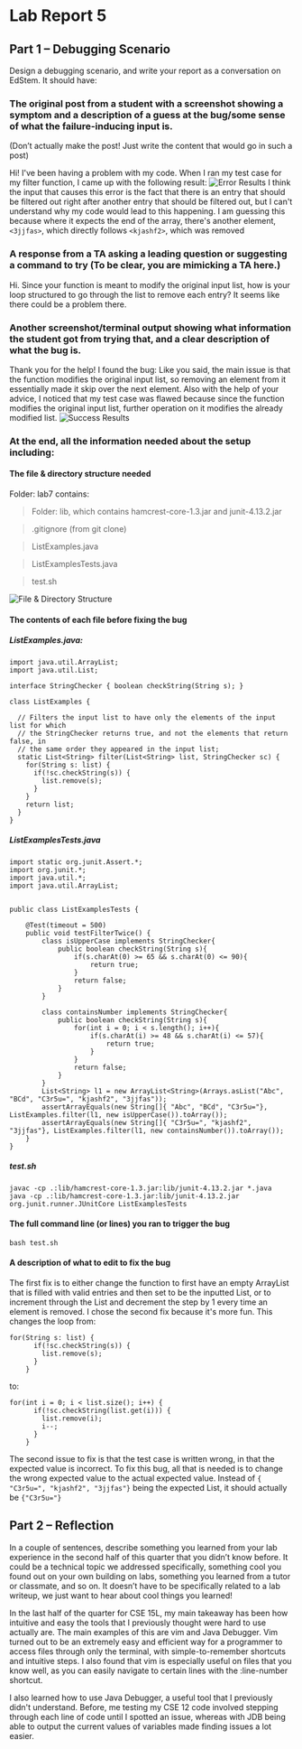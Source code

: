 # Lab Report 5

## Part 1 – Debugging Scenario
Design a debugging scenario, and write your report as a conversation on EdStem. It should have:

### The original post from a student with a screenshot showing a symptom and a description of a guess at the bug/some sense of what the failure-inducing input is. 
(Don’t actually make the post! Just write the content that would go in such a post)

Hi! I've been having a problem with my code. When I ran my test case for my filter function, I came up with the following result: 
![Error Results](ErrorResults.png)
I think the input that causes this error is the fact that there is an entry that should be filtered out right after another entry that should be filtered out, 
but I can't understand why my code would lead to this happening. I am guessing this because where it expects the end of the array, there's another element, `<3jjfas>`, which directly follows `<kjashf2>`, which was removed

### A response from a TA asking a leading question or suggesting a command to try (To be clear, you are mimicking a TA here.)

Hi. Since your function is meant to modify the original input list, how is your loop structured to go through the list to remove each entry? It seems like there could be a problem there. 

### Another screenshot/terminal output showing what information the student got from trying that, and a clear description of what the bug is.

Thank you for the help! I found the bug: Like you said, the main issue is that the function modifies the original input list, so removing an element from it essentially made it skip over the next element. 
Also with the help of your advice, I noticed that my test case was flawed because since the function modifies the original input list, further operation on it modifies the already modified list. 
![Success Results](SuccessResults.png)

### At the end, all the information needed about the setup including:

#### The file & directory structure needed

Folder: lab7 contains: 

> Folder: lib, which contains hamcrest-core-1.3.jar and junit-4.13.2.jar

> .gitignore (from git clone)

> ListExamples.java

> ListExamplesTests.java

> test.sh

![File & Directory Structure](FileDirectoryLab5.png)

#### The contents of each file before fixing the bug

##### ListExamples.java: 

```
import java.util.ArrayList;
import java.util.List;

interface StringChecker { boolean checkString(String s); }

class ListExamples {

  // Filters the input list to have only the elements of the input list for which
  // the StringChecker returns true, and not the elements that return false, in
  // the same order they appeared in the input list;
  static List<String> filter(List<String> list, StringChecker sc) {
    for(String s: list) {
      if(!sc.checkString(s)) {
        list.remove(s);
      }
    }
    return list;
  }
}
```

##### ListExamplesTests.java

```
import static org.junit.Assert.*;
import org.junit.*;
import java.util.*;
import java.util.ArrayList;


public class ListExamplesTests {
	
	@Test(timeout = 500)
	public void testFilterTwice() {
		class isUpperCase implements StringChecker{
			public boolean checkString(String s){
				if(s.charAt(0) >= 65 && s.charAt(0) <= 90){
					return true;
				}
				return false;
			}
		}

		class containsNumber implements StringChecker{
			public boolean checkString(String s){
				for(int i = 0; i < s.length(); i++){
					if(s.charAt(i) >= 48 && s.charAt(i) <= 57){
						return true;
					}
				}
				return false;
			}
		}
    	List<String> l1 = new ArrayList<String>(Arrays.asList("Abc", "BCd", "C3r5u=", "kjashf2", "3jjfas"));
		assertArrayEquals(new String[]{ "Abc", "BCd", "C3r5u="}, ListExamples.filter(l1, new isUpperCase()).toArray());
		assertArrayEquals(new String[]{ "C3r5u=", "kjashf2", "3jjfas"}, ListExamples.filter(l1, new containsNumber()).toArray());
	}	
}
```
##### test.sh
```
javac -cp .:lib/hamcrest-core-1.3.jar:lib/junit-4.13.2.jar *.java
java -cp .:lib/hamcrest-core-1.3.jar:lib/junit-4.13.2.jar org.junit.runner.JUnitCore ListExamplesTests
```

#### The full command line (or lines) you ran to trigger the bug

`bash test.sh`

#### A description of what to edit to fix the bug

The first fix is to either change the function to first have an empty ArrayList that is filled with valid entries and then set to be the inputted List, 
or to increment through the List and decrement the step by 1 every time an element is removed. I chose the second fix because it's more fun. This changes the loop from: 
```
for(String s: list) {
      if(!sc.checkString(s)) {
        list.remove(s);
      }
    }
```
to: 
```
for(int i = 0; i < list.size(); i++) {
      if(!sc.checkString(list.get(i))) {
        list.remove(i);
        i--;
      }
    }
```
The second issue to fix is that the test case is written wrong, in that the expected value is incorrect. To fix this bug, all that is needed is to change the wrong expected value to the actual expected value. 
Instead of `{ "C3r5u=", "kjashf2", "3jjfas"}` being the expected List, it should actually be `{"C3r5u="}`

## Part 2 – Reflection
In a couple of sentences, describe something you learned from your lab experience in the second half of this quarter that you didn’t know before. It could be a technical topic we addressed specifically, something cool you found out on your own building on labs, something you learned from a tutor or classmate, and so on. It doesn’t have to be specifically related to a lab writeup, we just want to hear about cool things you learned!

In the last half of the quarter for CSE 15L, my main takeaway has been how intuitive and easy the tools that I previously thought were hard to use actually are. The main examples of this are vim and Java Debugger. Vim turned out to be an extremely easy and efficient way for a programmer to access files through only the terminal, with simple-to-remember shortcuts and intuitive steps. I also found that vim is especially useful on files that you know well, as you can easily navigate to certain lines with the :line-number shortcut. 

I also learned how to use Java Debugger, a useful tool that I previously didn't understand. Before, me testing my CSE 12 code involved stepping through each line of code until I spotted an issue, whereas with JDB being able to output the current values of variables made finding issues a lot easier. 
